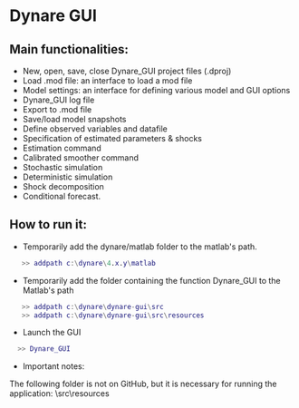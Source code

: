 Dynare GUI
==========

Main functionalities:
---------------------

- New, open, save, close Dynare_GUI project files (.dproj)
- Load .mod file: an interface to load a mod file
- Model settings: an interface for defining various model and GUI options
- Dynare_GUI log file
- Export to .mod file
- Save/load model snapshots
- Define observed variables and datafile
- Specification of estimated parameters & shocks
- Estimation command
- Calibrated smoother command
- Stochastic simulation
- Deterministic simulation
- Shock decomposition
- Conditional forecast.

How to run it:
--------------

- Temporarily add the dynare/matlab folder to the matlab's path.

```matlab
   >> addpath c:\dynare\4.x.y\matlab
```

- Temporarily add the folder containing the function Dynare_GUI to the Matlab's path

```matlab
   >> addpath c:\dynare\dynare-gui\src
   >> addpath c:\dynare\dynare-gui\src\resources
```

- Launch the GUI

```matlab
  >> Dynare_GUI
```

- Important notes: 

The following folder is not on GitHub, but it is necessary for running the application: \src\resources
